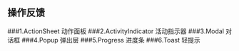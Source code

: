 ## 操作反馈
###1.ActionSheet 动作面板
###2.ActivityIndicator 活动指示器
###3.Modal 对话框
###4.Popup 弹出层
###5.Progress 进度条
###6.Toast 轻提示